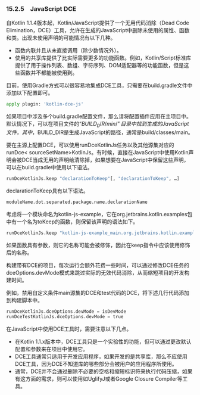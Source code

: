 ### 15.2.5　JavaScript DCE

自Kotlin 1.1.4版本起，Kotlin/JavaScript提供了一个无用代码消除（Dead Code Elimination，DCE）工具，允许在生成的JavaScript中删除未使用的属性、函数和类。出现未使用声明的可能情况有以下几种。

+ 函数内联并且从未直接调用（除少数情况外）。
+ 使用的共享库提供了比实际需要更多的功能函数。例如，Kotlin/Script标准库提供了用于操作列表、数组、字符序列、DOM适配器等的功能函数，但是这些函数并不都能被使用到。

目前，使用Gradle方式可以很容易地集成DCE工具，只需要在build.gradle文件中添加以下配置即可。

```python
apply plugin: 'kotlin-dce-js'
```

如果项目中涉及多个build.gradle配置文件，那么请将配置插件应用在主项目中。默认情况下，可以在项目文件的“$BUILD_DIR/min/”目录中找到生成的JavaScript文件，其中，$BUILD_DIR是生成JavaScript的路径，通常是build/classes/main。

要在主源上配置DCE，可以使用runDceKotlinJs任务以及其他源集对应的runDce< sourceSetName>KotlinJs。有时候，直接在JavaScript中使用Kotlin声明会被DCE当成无用的声明给清除掉，如果想要在JavaScript中保留这些声明，可以在build.gradle中使用以下语法。

```python
runDceKotlinJs.keep "declarationToKeep"[, "declarationToKeep", …]
```

declarationToKeep具有以下语法。

```python
moduleName.dot.separated.package.name.declarationName
```

考虑将一个模块命名为kotlin-js-example，它在org.jetbrains.kotlin.examples包中有一个名为toKeep的函数，则保留该声明的语法如下。

```python
runDceKotlinJs.keep "kotlin-js-example_main.org.jetbrains.kotlin.examples.  toKeep"
```

如果函数具有参数，则它的名称可能会被修饰，因此在keep指令中应该使用修饰后的名称。

构建带有DCE的项目，每次运行会额外花费一些时间，可以通过修改DCE任务的dceOptions.devMode模式来跳过实际的无效代码消除，从而缩短项目的开发构建时间。

例如，禁用自定义条件main源集的DCE和test代码的DCE，将下述几行代码添加到构建脚本中。

```python
runDceKotlinJs.dceOptions.devMode = isDevMode
runDceTestKotlinJs.dceOptions.devMode = true
```

在JavaScript中使用DCE工具时，需要注意以下几点。

+ 在Kotlin 1.1.x版本中，DCE工具只是一个实验性的功能，但可以通过更改默认配置和参数来在项目中使用它。
+ DCE工具通常只适用于开发应用程序，如果开发的是共享库，那么不应使用DCE工具，因为DCE不知道库的哪些部分会被用户的应用程序所使用。
+ 通常，DCE并不会通过删除不必要的空格和缩短标识符来执行代码压缩，如果有这方面的需求，则可以使用如UglifyJ或者Google Closure Compiler等工具。

